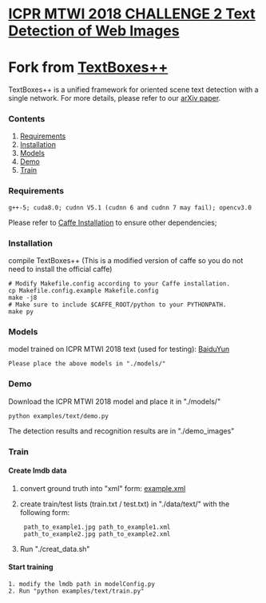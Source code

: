 # [ICPR MTWI 2018 CHALLENGE 2 Text Detection of Web Images](https://tianchi.aliyun.com/competition/introduction.htm?spm=5176.100066.0.0.6acdd780mq0dGw&raceId=231651)

# Fork from [TextBoxes++](https://github.com/MhLiao/TextBoxes_plusplus)

TextBoxes++ is a unified framework for oriented scene text detection with a single network. For more details, please refer to our [arXiv paper](https://arxiv.org/abs/1801.02765). 

### Contents
1. [Requirements](#requirements)
2. [Installation](#installation)
3. [Models](#models)
4. [Demo](#demo)
5. [Train](#train)

### Requirements
    g++-5; cuda8.0; cudnn V5.1 (cudnn 6 and cudnn 7 may fail); opencv3.0
  
Please refer to [Caffe Installation](http://caffe.berkeleyvision.org/install_apt.html) to ensure other dependencies;

### Installation

compile TextBoxes++ (This is a modified version of caffe so you do not need to install the official caffe)
  ```Shell
  # Modify Makefile.config according to your Caffe installation.
  cp Makefile.config.example Makefile.config
  make -j8
  # Make sure to include $CAFFE_ROOT/python to your PYTHONPATH.
  make py
  ```

  
### Models

model trained on ICPR MTWI 2018 text (used for testing):
[BaiduYun](https://pan.baidu.com/s/1tlF3zjnEkA8dk7SoNpvv2A)
    
    Please place the above models in "./models/"
    
    

### Demo 
Download the ICPR MTWI 2018 model and place it in "./models/"
  ```Shell
  python examples/text/demo.py
  ```
The detection results and recognition results are in "./demo_images"

### Train

#### Create lmdb data

1. convert ground truth into "xml" form: [example.xml](./data/example.xml)
    
2. create train/test lists (train.txt / test.txt) in "./data/text/" with the following form: 

        path_to_example1.jpg path_to_example1.xml
        path_to_example2.jpg path_to_example2.xml
            
3. Run "./creat_data.sh"
    
#### Start training
    
    1. modify the lmdb path in modelConfig.py
    2. Run "python examples/text/train.py"
